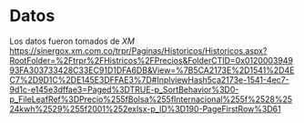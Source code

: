 # Datos
Los datos fueron tomados de *XM* 
https://sinergox.xm.com.co/trpr/Paginas/Historicos/Historicos.aspx?RootFolder=%2Ftrpr%2FHistricos%2FPrecios&FolderCTID=0x012000394993FA303733428C33EC91D1DFA6DB&View=%7B5CA2173E%2D1541%2D4EC7%2D9D1C%2DE145E3DFFAE3%7D#InplviewHash5ca2173e-1541-4ec7-9d1c-e145e3dffae3=Paged%3DTRUE-p_SortBehavior%3D0-p_FileLeafRef%3DPrecio%255fBolsa%255fInternacional%255f%2528%2524kwh%2529%255f2001%252exlsx-p_ID%3D190-PageFirstRow%3D61
